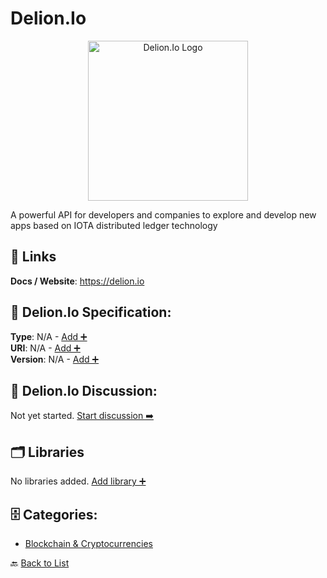 # Delion.Io
<p align="center">
    <img width="256" src="https://raw.githubusercontent.com/apis-list/apis-list/main/apis/delion-io/logo_256x256.png" alt="Delion.Io Logo"/>
</p>
A powerful API for developers and companies to explore and develop new apps based on IOTA distributed ledger technology

##  🔗 Links
**Docs / Website**: https://delion.io

## 🧬 Delion.Io Specification:
**Type**: N/A - [Add ➕](https://github.com/apis-list/apis-list/edit/main/apis.yaml#L5042)  
**URI**: N/A - [Add ➕](https://github.com/apis-list/apis-list/edit/main/apis.yaml#L5042)  
**Version**: N/A - [Add ➕](https://github.com/apis-list/apis-list/edit/main/apis.yaml#L5042)

## 💬 Delion.Io Discussion:
Not yet started. [Start discussion ➡️](https://github.com/apis-list/apis-list/discussions/new)

## 🗂️ Libraries

No libraries added. [Add library ➕](https://github.com/apis-list/apis-list/edit/main/apis.yaml#L5042)    


## 🗄️ Categories:
- [Blockchain & Cryptocurrencies](https://github.com/apis-list/apis-list#blockchain--cryptocurrencies-)

🔙  [Back to List](https://github.com/apis-list/apis-list)
